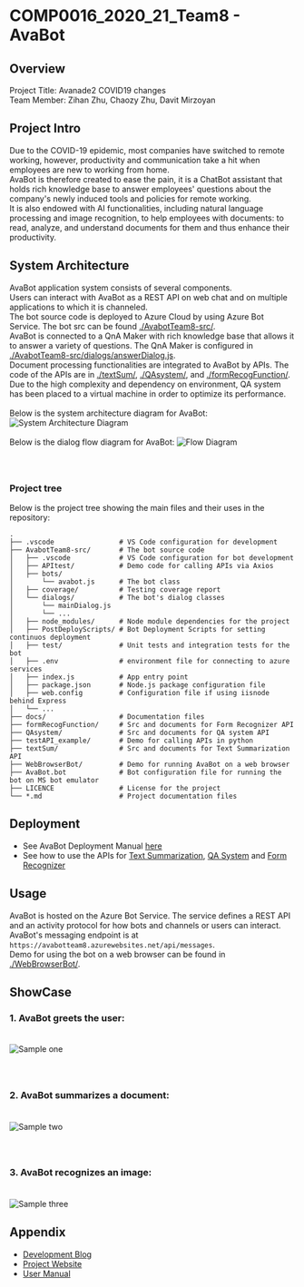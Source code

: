 # COMP0016_2020_21_Team8 - AvaBot
## Overview
  Project Title: Avanade2 COVID19 changes</br> 
  Team Member: Zihan Zhu, Chaozy Zhu, Davit Mirzoyan 

## Project Intro
  Due to the COVID-19 epidemic, most companies have switched to remote working, however, productivity and communication take a hit when employees are new to working from home.<br>
  AvaBot is therefore created to ease the pain, it is a ChatBot assistant that holds rich knowledge base to answer employees' questions about the company's newly induced tools and policies for remote working.<br>
  It is also endowed with AI functionalities, including natural language processing and image recognition, to help employees with documents: to read, analyze, and understand documents for them and thus enhance their productivity.

## System Architecture
AvaBot application system consists of several components. <br>
Users can interact with AvaBot as a REST API on web chat and on multiple applications to which it is channeled.<br>
The bot source code is deployed to Azure Cloud by using Azure Bot Service. The bot src can be found [./AvabotTeam8-src/](./AvabotTeam8-src).
<br>
AvaBot is connected to a QnA Maker with rich knowledge base that allows it to answer a variety of questions. The QnA Maker is configured in [./AvabotTeam8-src/dialogs/answerDialog.js](./AvabotTeam8-src/dialogs/answerDialog.js).<br> 
Document processing functionalities are integrated to AvaBot by APIs. The code of the APIs are in [./textSum/](./textSum), [./QAsystem/](./QAsystem), and [./formRecogFunction/](./formRecogFunction). <br> 
Due to the high complexity and dependency on environment, QA system has been placed to a virtual machine in order to optimize its performance.<br><br>
Below is the system architecture diagram for AvaBot:
![System Architecture Diagram](./docs/arch.png)
<br><br>Below is the dialog flow diagram for AvaBot:
![Flow Diagram](./docs/dialog1.png)

### <br><br>Project tree

Below is the project tree showing the main files and their uses in the repository:

```
.    
├── .vscode                # VS Code configuration for development
├── AvabotTeam8-src/       # The bot source code           
│   ├── .vscode            # VS Code configuration for bot development
│   ├── APItest/           # Demo code for calling APIs via Axios
│   ├── bots/              
│       └── avabot.js      # The bot class
│   ├── coverage/          # Testing coverage report
│   └── dialogs/           # The bot's dialog classes
│       └── mainDialog.js
│       └── ...
│   ├── node_modules/      # Node module dependencies for the project
│   ├── PostDeployScripts/ # Bot Deployment Scripts for setting continuos deployment
│   ├── test/              # Unit tests and integration tests for the bot
│   ├── .env               # environment file for connecting to azure services
│   ├── index.js           # App entry point
│   ├── package.json       # Node.js package configuration file
│   ├── web.config         # Configuration file if using iisnode behind Express
│   └── ...
├── docs/                  # Documentation files
├── formRecogFunction/     # Src and documents for Form Recognizer API
├── QAsystem/              # Src and documents for QA system API
├── testAPI_example/       # Demo for calling APIs in python
├── textSum/               # Src and documents for Text Summarization API
├── WebBrowserBot/         # Demo for running AvaBot on a web browser
├── AvaBot.bot             # Bot configuration file for running the bot on MS bot emulator
├── LICENCE                # License for the project
└── *.md                   # Project documentation files
```

## Deployment
- See AvaBot Deployment Manual [here](./AvabotTeam8-src/README.md)
- See how to use the APIs for [Text Summarization](./textSum/README.md), [QA System](./QAsystem/README.md) and [Form Recognizer](./formRecogFunction/README.md)


## Usage
AvaBot is hosted on the Azure Bot Service. The service defines a REST API and an activity protocol for how bots and channels or users can interact. AvaBot's messaging endpoint is at `https://avabotteam8.azurewebsites.net/api/messages`.<br>
Demo for using the bot on a web browser can be found in [./WebBrowserBot/](./WebBrowserBot).

## ShowCase
### 1. AvaBot greets the user:<br><br>
![Sample one](./docs/sample1.png)<br>
### <br><br>2. AvaBot summarizes a document:<br><br>
![Sample two](./docs/sample4.png)<br>
### <br><br>3. AvaBot recognizes an image:<br><br>
![Sample three](./docs/sample5.png)

 
## Appendix
- [Development Blog](https://chaozyhaha.wordpress.com/blog/)
- [Project Website](http://students.cs.ucl.ac.uk/2020/group8/index.html)
- [User Manual](http://students.cs.ucl.ac.uk/2020/group8/usermn.html)